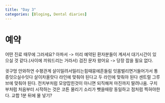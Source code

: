 ```yaml
---
title: "Day 3"
categories: [Bloging, Dental diaries]
---
```

# 예약
어떤 진료 때무에 그러세요?
아파서 -> 미리 예약된 환자분들이 계셔서 대기시간이 있으실 것 같다.(사이에 끼워드리는 거라서)
검진 문자 왔어요 -> 당장 잡을 필요 없다.

귓구멍 안와하연 수평관계
살이밀려서밀리는힘때뭉에흔들림
잇몸벌리면거들어가서 통증잇으실수잇다 살이차올랏다
라인에 맞춰야 된다고 두 라인에 맞춰야 된다 센트럴 그루브에 맞춰야 된다.
전치부처럼 모양잡힌것이 아니면 되직해져 마진까지 딸려나옴. 구치부처럼 처음부터 시작하는 것은 코튼 물리기
소리가 뺏을때랑 동일하고 점처럼 찍혀야한다. 교합
1분 뒤에 물 넣기?
 